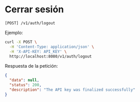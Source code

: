 # Cerrar sesión

```
[POST] /v1/auth/logout
```

Ejemplo:

```bash
curl -X POST \
  -H 'Content-Type: application/json' \
  -H 'X-API-KEY: API_KEY' \
  http://localhost:8080/v1/auth/logout
```

Respuesta de la petición:

```json
{
  "data": null,
  "status": 200,
  "description": "The API key was finalized successfully"
}
```
